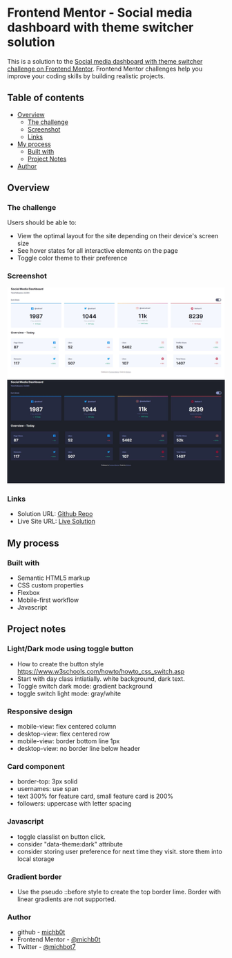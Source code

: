 # Frontend Mentor - Social media dashboard with theme switcher solution

This is a solution to the [Social media dashboard with theme switcher challenge on Frontend Mentor](https://www.frontendmentor.io/challenges/social-media-dashboard-with-theme-switcher-6oY8ozp_H). Frontend Mentor challenges help you improve your coding skills by building realistic projects. 

## Table of contents

- [Overview](#overview)
  - [The challenge](#the-challenge)
  - [Screenshot](#screenshot)
  - [Links](#links)
- [My process](#my-process)
  - [Built with](#built-with)
  - [Project Notes](#useful-resources)
- [Author](#author)


## Overview

### The challenge

Users should be able to:

- View the optimal layout for the site depending on their device's screen size
- See hover states for all interactive elements on the page
- Toggle color theme to their preference

### Screenshot

![Desktop View Light](/final/desktop-view-light.JPG)
![Desktop View Light](/final/desktop-view-dark.JPG)


### Links

- Solution URL: [Github Repo](https://github.com/michb0t/fem-social-dashboard-toggle-on-off)
- Live Site URL: [Live Solution](https://michb0t.github.io/fem-social-dashboard-toggle-on-off/)

## My process

### Built with

- Semantic HTML5 markup
- CSS custom properties
- Flexbox
- Mobile-first workflow
- Javascript

## Project notes 

### Light/Dark mode using toggle button 
- How to create the button style https://www.w3schools.com/howto/howto_css_switch.asp
- Start with day class intiatially.  white background, dark text.
- Toggle switch dark mode: gradient background
- toggle switch light mode: gray/white 

### Responsive design
- mobile-view: flex centered column
- desktop-view: flex centered row 
- mobile-view: border bottom line 1px
- desktop-view: no border line below header

### Card component 
- border-top: 3px solid 
- usernames: use span
- text 300% for feature card, small feature card is 200%
- followers: uppercase with letter spacing

### Javascript
- toggle classlist on button click.
- consider "data-theme:dark" attribute
- consider storing user preference for next time they visit. store them into local storage

### Gradient border
- Use the pseudo ::before style to create the top border lime. Border with linear gradients are not supported. 

### Author

- github - [michb0t](https://github.com/michb0t)
- Frontend Mentor - [@michb0t](https://www.frontendmentor.io/profile/michb0t)
- Twitter - [@michbot7](https://www.twitter.com/michbot7)


